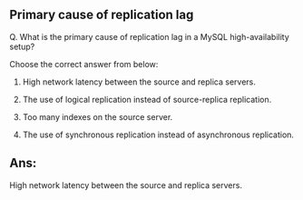 ## Primary cause of replication lag

Q. What is the primary cause of replication lag in a MySQL high-availability setup?

Choose the correct answer from below:
  
  1. High network latency between the source and replica servers.

  2. The use of logical replication instead of source-replica replication.

  3. Too many indexes on the source server.

  4. The use of synchronous replication instead of asynchronous replication.

## Ans:
High network latency between the source and replica servers.
